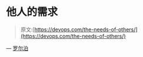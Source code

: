 # 他人的需求

> 原文:[https://devops.com/the-needs-of-others/](https://devops.com/the-needs-of-others/)

— [罗尔泊](https://devops.com/author/breselman/)